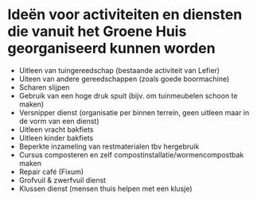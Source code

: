 # Ideën voor activiteiten en diensten die vanuit het Groene Huis georganiseerd kunnen worden

* Uitleen van tuingereedschap (bestaande activiteit van Lefier)
* Uiteen van andere gereedschappen (zoals goede boormachine)
* Scharen slijpen
* Gebruik van een hoge druk spuit (bijv. om tuinmeubelen schoon te maken)
* Versnipper dienst (organisatie per binnen terrein, geen uitleen maar in de vorm van een dienst)
* Uitleen vracht bakfiets
* Uitleen kinder bakfiets
* Beperkte inzameling van restmaterialen tbv hergebruik
* Cursus composteren en zelf compostinstallatie/wormencompostbak maken
* Repair café (Fixum)
* Grofvuil & zwerfvuil dienst
* Klussen dienst (mensen thuis helpen met een klusje)


